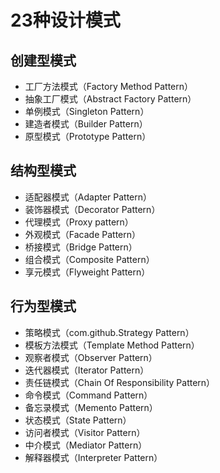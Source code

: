 # 23种设计模式

## 创建型模式

* 工厂方法模式（Factory Method Pattern）
* 抽象工厂模式（Abstract Factory Pattern）
* 单例模式（Singleton Pattern）
* 建造者模式（Builder Pattern）
* 原型模式（Prototype Pattern）

## 结构型模式

* 适配器模式（Adapter Pattern）
* 装饰器模式（Decorator Pattern）
* 代理模式（Proxy pattern）
* 外观模式（Facade Pattern）
* 桥接模式（Bridge Pattern）
* 组合模式（Composite Pattern）
* 享元模式（Flyweight Pattern）

## 行为型模式

* 策略模式（com.github.Strategy Pattern）
* 模板方法模式（Template Method Pattern）
* 观察者模式（Observer Pattern）
* 迭代器模式（Iterator Pattern）
* 责任链模式（Chain Of Responsibility Pattern）
* 命令模式（Command Pattern）
* 备忘录模式（Memento Pattern）
* 状态模式（State Pattern）
* 访问者模式（Visitor Pattern）
* 中介模式（Mediator Pattern）
* 解释器模式（Interpreter Pattern）